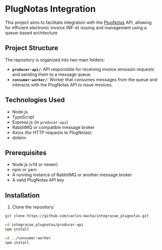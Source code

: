 # PlugNotas Integration

This project aims to facilitate integration with the [PlugNotas](https://plugnotas.com.br) API, allowing for efficient electronic invoice (NF-e) issuing and management using a queue-based architecture.

## Project Structure

The repository is organized into two main folders:

- **`producer-api/`**: API responsible for receiving invoice emission requests and sending them to a message queue.
- **`consumer-worker/`**: Worker that consumes messages from the queue and interacts with the PlugNotas API to issue invoices.

## Technologies Used

- Node.js
- TypeScript
- Express.js (in `producer-api`)
- RabbitMQ or compatible message broker
- Axios (for HTTP requests to PlugNotas)
- dotenv

## Prerequisites

- Node.js (v14 or newer)
- npm or yarn
- A running instance of RabbitMQ or another message broker
- A valid PlugNotas API key

## Installation

1. Clone the repository:

```bash
git clone https://github.com/carlos-macha/integracao_plugnotas.git

cd integracao_plugnotas/producer-api
npm install

cd ../consumer-worker
npm install
